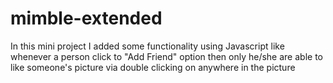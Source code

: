 # mimble-extended
In this mini project I added some functionality using Javascript like whenever a person click to "Add Friend" option then only he/she are able to like someone's picture via double clicking on anywhere in the picture
